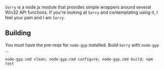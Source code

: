 `Sorry` is a node.js module that provides simple wrappers around several Win32 API functions. If you're looking at `Sorry` and contemplating using it, I feel your pain and I am `Sorry`.

## Building

You must have the pre-reqs for `node-gyp` installed. Build `Sorry` with `node-gyp` ...

```
node-gyp.cmd clean; node-gyp.cmd configure; node-gyp.cmd build; npm test
```

